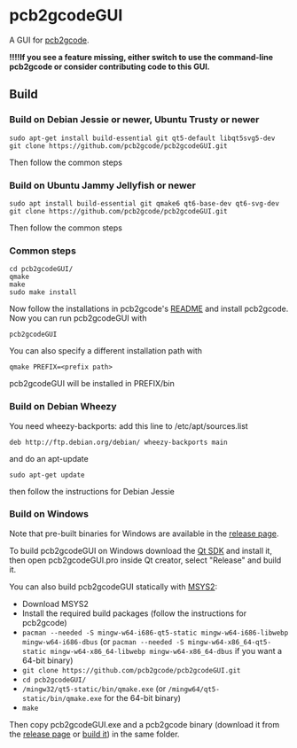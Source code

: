 # pcb2gcodeGUI
A GUI for [pcb2gcode](https://github.com/pcb2gcode/pcb2gcode).

**!!!!If you see a feature missing, either switch to use the command-line pcb2gcode or consider contributing code to this GUI.**

## Build
### Build on Debian Jessie or newer, Ubuntu Trusty or newer
    
    sudo apt-get install build-essential git qt5-default libqt5svg5-dev
    git clone https://github.com/pcb2gcode/pcb2gcodeGUI.git

Then follow the common steps

### Build on Ubuntu Jammy Jellyfish or newer
    sudo apt install build-essential git qmake6 qt6-base-dev qt6-svg-dev
    git clone https://github.com/pcb2gcode/pcb2gcodeGUI.git

Then follow the common steps

### Common steps
    cd pcb2gcodeGUI/
    qmake
    make
    sudo make install

Now follow the installations in pcb2gcode's [README](https://github.com/pcb2gcode/pcb2gcode/blob/master/README.md)
and install pcb2gcode.
Now you can run pcb2gcodeGUI with

    pcb2gcodeGUI

You can also specify a different installation path with

    qmake PREFIX=<prefix path>

pcb2gcodeGUI will be installed in PREFIX/bin

### Build on Debian Wheezy
You need wheezy-backports: add this line to /etc/apt/sources.list

	deb http://ftp.debian.org/debian/ wheezy-backports main

and do an apt-update

	sudo apt-get update

then follow the instructions for Debian Jessie

### Build on Windows
Note that pre-built binaries for Windows are available in the [release page](https://github.com/pcb2gcode/pcb2gcodeGUI/releases).

To build pcb2gcodeGUI on Windows download the [Qt SDK](http://www.qt.io/download-open-source/)
and install it, then open pcb2gcodeGUI.pro inside Qt creator, select "Release" and build it.

You can also build pcb2gcodeGUI statically with [MSYS2](http://sourceforge.net/projects/msys2/):
 * Download MSYS2
 * Install the required build packages (follow the instructions for pcb2gcode)
 * `pacman --needed -S mingw-w64-i686-qt5-static mingw-w64-i686-libwebp mingw-w64-i686-dbus` (or `pacman --needed -S mingw-w64-x86_64-qt5-static mingw-w64-x86_64-libwebp mingw-w64-x86_64-dbus` if you want a 64-bit binary)
 * `git clone https://github.com/pcb2gcode/pcb2gcodeGUI.git`
 * `cd pcb2gcodeGUI/`
 * `/mingw32/qt5-static/bin/qmake.exe` (or `/mingw64/qt5-static/bin/qmake.exe` for the 64-bit binary)
 * `make`
 
Then copy pcb2gcodeGUI.exe and a pcb2gcode binary (download it from the [release page](https://github.com/pcb2gcode/pcb2gcode/releases)
or [build it](https://github.com/pcb2gcode/pcb2gcode/blob/master/README.md)) in the same folder.
